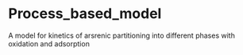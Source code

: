 # Process_based_model
A model for kinetics of arsrenic partitioning into different phases with oxidation and adsorption
